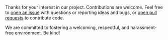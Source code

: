 Thanks for your interest in our project. Contributions are welcome. Feel free to [open an issue](https://github.com/db-ui/base/issues/new) with questions or reporting ideas and bugs, or [open pull requests](https://github.com/db-ui/base/compare) to contribute code.

We are committed to fostering a welcoming, respectful, and harassment-free environment. Be kind!
